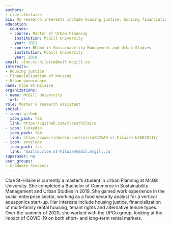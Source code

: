 ```yaml
---
authors: 
- cloe-sthilaire
bio: My research interests include housing justice, housing financialization, and urban governance.  
education:
  courses:
  - course: Master of Urban Planning
    institution: McGill University
    year: 2021
  - course: BComm in Sustainability Management and Urban Studies
    institution: McGill University
    year: 2019
email: cloe.st-hilaire@mail.mcgill.ca
interests:
- Housing justice
- Financialization of housing
- Urban governance
name: Cloé St-Hilaire
organizations:
- name: McGill University
  url: ''
role: Master's research assistant
social:
- icon: github
  icon_pack: fab
  link: https://github.com/cloesthilaire
- icon: linkedin
  icon_pack: fab
  link: https://www.linkedin.com/in/clo%C3%A9-st-hilaire-b26020117/
- icon: envelope
  icon_pack: fas
  link: 'mailto:cloe.st-hilaire@mail.mcgill.ca'
superuser: no
user_groups: 
- Graduate Students
---
```


Cloé St-Hilaire is currently a master’s student in Urban Planning at McGill University. She completed a Bachelor of Commerce in Sustainability Management and Urban Studies in 2019. She gained work experience in the social enterprise sector, working as a food security analyst for a vertical aquaponics start-up. Her interests include housing justice, financialization of multi-family rental housing, tenant rights and alternative tenure types. Over the summer of 2020, she worked with the UPGo group, looking at the impact of COVID-19 on both short- and long-term rental markets.